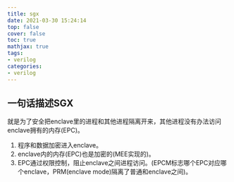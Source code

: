 ```yaml
---
title: sgx
date: 2021-03-30 15:24:14
top: false
cover: false
toc: true
mathjax: true
tags:
- verilog
categories:
- verilog
---
```


## 一句话描述SGX
就是为了安全把enclave里的进程和其他进程隔离开来，其他进程没有办法访问enclave拥有的内存(EPC)。
1. 程序和数据加密进入enclave。
2. enclave内的内存(EPC)也是加密的(MEE实现的)。
3. EPC通过权限控制，阻止enclave之间进程访问。(EPCM标志哪个EPC对应哪个enclave，PRM(enclave mode)隔离了普通和enclave之间)。

### 
